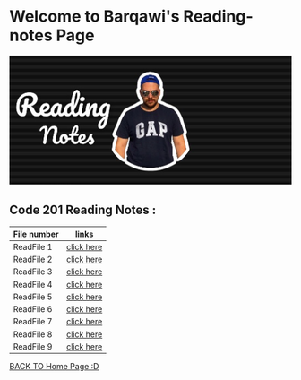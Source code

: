 #  Welcome to Barqawi's Reading-notes Page



![Barqawi's pp](asas1.jpeg)

## Code 201 Reading Notes :


| File number      | links                                                          |
|----------------- | -------------------------------------------------------------- |   
|  ReadFile 1      |[click here ](https://barqawiii.github.io/reading-notes/201/class-01)  |  
|  ReadFile 2      |[click here ](https://barqawiii.github.io/reading-notes/class-02)  |  
|  ReadFile 3      |[click here ](https://barqawiii.github.io/reading-notes/201/read3)  |
|  ReadFile 4      |[click here ](https://barqawiii.github.io/reading-notes/201/read4/read4)  |
|  ReadFile 5      |[click here ](https://barqawiii.github.io/reading-notes/201/read5/read5)  |
|  ReadFile 6      |[click here ](https://barqawiii.github.io/reading-notes/201/read6/read6)  |
|  ReadFile 7      |[click here ](https://barqawiii.github.io/reading-notes/201/read7/read7)  |
|  ReadFile 8      |[click here ](https://barqawiii.github.io/reading-notes/201/read8/read8)  |
|  ReadFile 9      |[click here ](https://barqawiii.github.io/reading-notes/201/read9/read9)  |
[BACK TO Home Page :D ](https://barqawiii.github.io/reading-notes/)

